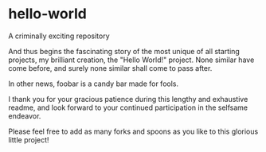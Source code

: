 hello-world
===========

A criminally exciting repository

And thus begins the fascinating story of the most unique of all starting projects, my brilliant creation, the "Hello World!" project.  None similar have come before, and surely none similar shall come to pass after.

In other news, foobar is a candy bar made for fools.

I thank you for your gracious patience during this lengthy and exhaustive readme, and look forward to your continued participation in the selfsame endeavor.  

Please feel free to add as many forks and spoons as you like to this glorious little project!
